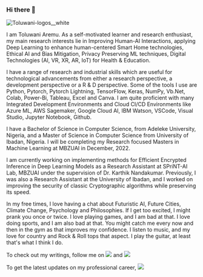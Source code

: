 ### Hi there 👋

![Toluwani-logos__white](https://user-images.githubusercontent.com/45424924/178519542-add094df-3990-41c7-8144-f4f22cf4c57a.png)


I am Toluwani Aremu. As a self-motivated learner and research enthusiast, my main research interests lie in Improving Human-AI Interactions, applying Deep Learning to enhance human-centered Smart Home technologies, Ethical AI and Bias Mitigation, Privacy Preserving ML techniques, Digital Technologies (AI, VR, XR, AR, IoT) for Health & Education.

I have a range of research and industrial skills which are useful for technological advancements from either a research perspective, a development perspective or a R & D perspective. Some of the tools I use are Python, Pytorch, Pytorch Lightning, TensorFlow, Keras, NumPy, Vb.Net, Colab, Power-Bi, Tableau, Excel and Canva. I am quite proficient with many Integrated Development Environments and Cloud CI/CD Environments like Azure ML, AWS Sagemaker, Google Cloud AI, IBM Watson, VSCode, Visual Studio, Jupyter Notebook, Github.

I have a Bachelor of Science in Computer Science, from Adeleke University, Nigeria, and a Master of Science in Computer Science from University of Ibadan, Nigeria. I will be completing my Research focused Masters in Machine Learning at MBZUAI in December, 2022.

I am currently working on implementing methods for Efficient Encrypted Inference in Deep Learning Models as a Research Assistant at SPriNT-AI Lab, MBZUAI under the supervision of Dr. Karthik Nandakumar. Previously, I was also a Research Assistant at the University of Ibadan, and I worked on improving the security of classic Cryptographic algorithms while preserving its speed.

In my free times, I love having a chat about Futuristic AI, Future Cities, Climate Change, Psychology and Philosophies. If I get too excited, I might prank you once or twice. I love playing games, and I am bad at that. I love doing sports, and I am also bad at that. You might catch me every now and then in the gym as that improves my confidence. I listen to music, and my love for country and Rock & Roll tops that aspect. I play the guitar, at least that's what I think I do.

To check out my writings, follow me on [<img src="https://img.shields.io/badge/linkedin-%230077B5.svg?&style=for-the-badge&logo=linkedin&logoColor=white" />](https://www.linkedin.com/in/toluwani-aremu-15025510b/) and [<img src="https://img.shields.io/badge/medium-%2312100E.svg?&style=for-the-badge&logo=medium&logoColor=white" />](https://medium.com/@tioluwaniaremu)

To get the latest updates on my professional career,  [<img src="https://img.shields.io/badge/Blogger-check%20my%20blog-yellowgreen" />](https://tioluwanimi.blogspot.com/)
<!--
**Ti-Oluwanimi/Ti-Oluwanimi** is a ✨ _special_ ✨ repository because its `README.md` (this file) appears on your GitHub profile.

Here are some ideas to get you started:

- 🔭 I’m currently working on ...
- 🌱 I’m currently learning ...
- 👯 I’m looking to collaborate on ...
- 🤔 I’m looking for help with ...
- 💬 Ask me about ...
- 📫 How to reach me: ...
- 😄 Pronouns: ...
- ⚡ Fun fact: ...
-->
